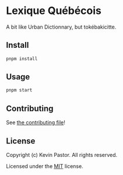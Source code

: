 # Lexique Québécois

A bit like Urban Dictionnary, but tokébakicitte.

## Install

```bash
pnpm install
```

## Usage

```bash
pnpm start
```

## Contributing

See [the contributing file](CONTRIBUTING.md)!

## License

Copyright (c) Kevin Pastor. All rights reserved.

Licensed under the [MIT](LICENSE) license.